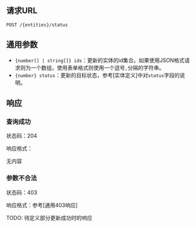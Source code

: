 ## 请求URL
```
POST /{entities}/status
```
## 通用参数

- `{number[] | string[]} ids`：更新的实体的id集合。如果使用JSON格式请求则为一个数组，使用表单格式则使用一个逗号`,`分隔的字符串。
- `{number} status`：更新的目标状态，参考[实体定义]中对`status`字段的说明。

## 响应

### 查询成功

状态码：204

响应格式：

无内容

### 参数不合法

状态码：403

响应格式：参考[通用403响应]

TODO: 待定义部分更新成功时的响应
